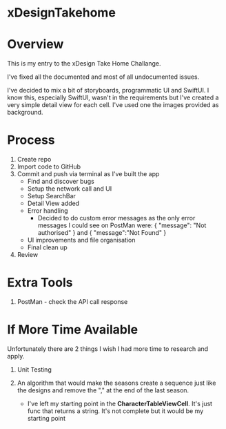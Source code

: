 # xDesignTakehome

# Overview

This is my entry to the xDesign Take Home Challange.

I've fixed all the documented and most of all undocumented issues. 

I've decided to mix a bit of storyboards, programmatic UI and SwiftUI. I know this, especially SwiftUI, wasn't in the requirements but I've created a very simple detail view for each cell. I've used one the images provided as background.

# Process

1. Create repo
2. Import code to GitHub
3. Commit and push via terminal as I've built the app
    - Find and discover bugs
    - Setup the network call and UI
    - Setup SearchBar
    - Detail View added
    - Error handling
        - Decided to do custom error messages as the only error messages I could see on PostMan were: { "message": "Not authorised" } and { "message":"Not Found" }
    - UI improvements and file organisation
    - Final clean up
4. Review

# Extra Tools

1. PostMan - check the API call response


# If More Time Available

Unfortunately there are 2 things I wish I had more time to research and apply.

1. Unit Testing

2. An algorithm that would make the seasons create a sequence just like the designs and remove the "," at the end of the last season.
    - I've left my starting point in the **CharacterTableViewCell**. It's just func that returns a string. It's not complete but it would be my starting point

